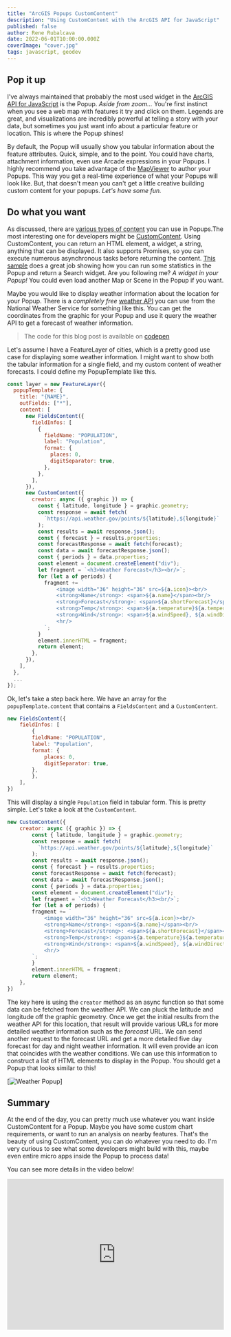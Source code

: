 ```yaml
---
title: "ArcGIS Popups CustomContent"
description: "Using CustomContent with the ArcGIS API for JavaScript"
published: false
author: Rene Rubalcava
date: 2022-06-01T10:00:00.000Z
coverImage: "cover.jpg"
tags: javascript, geodev
---
```


## Pop it up

I've always maintained that probably the most used widget in the [ArcGIS API for JavaScript](https://developers.arcgis.com/javascript/latest/) is the Popup. _Aside from zoom..._ You're first instinct when you see a web map with features it try and click on them. Legends are great, and visualizations are incredibly powerful at telling a story with your data, but sometimes you just want info about a particular feature or location. This is where the Popup shines!

By default, the Popup will usually show you tabular information about the feature attributes. Quick, simple, and to the point. You could have charts, attachment information, even use Arcade expressions in your Popups. I highly recommend you take advantage of the [MapViewer](https://doc.arcgis.com/en/arcgis-online/create-maps/configure-pop-ups-mv.htm) to author your Popups. This way you get a real-time experience of what your Popups will look like. But, that doesn't mean you can't get a little creative building custom content for your popups. _Let's have some fun._

## Do what you want

As discussed, there are [various types of content](https://developers.arcgis.com/javascript/latest/api-reference/esri-popup-content-Content.html) you can use in Popups.The most interesting one for developers might be [CustomContent](https://developers.arcgis.com/javascript/latest/api-reference/esri-popup-content-CustomContent.html). Using CustomContent, you can return an HTML element, a widget, a string, anything that can be displayed. It also supports Promises, so you can execute numerous asynchronous tasks before returning the content. [This sample](https://developers.arcgis.com/javascript/latest/sample-code/popup-customcontent/) does a great job showing how you can run some statistics in the Popup and return a Search widget. Are you following me? _A widget in your Popup!_ You could even load another Map or Scene in the Popup if you want.

Maybe you would like to display weather information about the location for your Popup. There is a _completely free_ [weather API](https://www.weather.gov/documentation/services-web-api) you can use from the National Weather Service for something like this. You can get the coordinates from the graphic for your Popup and use it query the weather API to get a forecast of weather information.

> The code for this blog post is available on [codepen](https://codepen.io/odoe/pen/zYREygo?editors=1010)

Let's assume I have a FeatureLayer of cities, which is a pretty good use case for displaying some weather information. I might want to show both the tabular information for a single field, and my custom content of weather forecasts. I could define my PopupTemplate like this.

```js
const layer = new FeatureLayer({
  popupTemplate: {
    title: "{NAME}",
    outFields: ["*"],
    content: [
      new FieldsContent({
        fieldInfos: [
          {
            fieldName: "POPULATION",
            label: "Population",
            format: {
              places: 0,
              digitSeparator: true,
            },
          },
        ],
      }),
      new CustomContent({
        creator: async ({ graphic }) => {
          const { latitude, longitude } = graphic.geometry;
          const response = await fetch(
            `https://api.weather.gov/points/${latitude},${longitude}`
          );
          const results = await response.json();
          const { forecast } = results.properties;
          const forecastResponse = await fetch(forecast);
          const data = await forecastResponse.json();
          const { periods } = data.properties;
          const element = document.createElement("div");
          let fragment = `<h3>Weather Forecast</h3><br/>`;
          for (let a of periods) {
            fragment += `
                <image width="36" height="36" src=${a.icon}><br/>
                <strong>Name</strong>: <span>${a.name}</span><br/>
                <strong>Forecast</strong>: <span>${a.shortForecast}</span><br/>
                <strong>Temp</strong>: <span>${a.temperature}${a.temperatureUnit}</span><br/>
                <strong>Wind</strong>: <span>${a.windSpeed}, ${a.windDirection}</span><br/>
                <hr/>
            `;
          }
          element.innerHTML = fragment;
          return element;
        },
      }),
    ],
  },
  ...
});
```

Ok, let's take a step back here. We have an array for the `popupTemplate.content` that contains a `FieldsContent` and a `CustomContent`.

```js
new FieldsContent({
    fieldInfos: [
        {
        fieldName: "POPULATION",
        label: "Population",
        format: {
            places: 0,
            digitSeparator: true,
        },
        },
    ],
})
```

This will display a single `Population` field in tabular form. This is pretty simple. Let's take a look at the `CustomContent`.

```js
new CustomContent({
    creator: async ({ graphic }) => {
        const { latitude, longitude } = graphic.geometry;
        const response = await fetch(
          `https://api.weather.gov/points/${latitude},${longitude}`
        );
        const results = await response.json();
        const { forecast } = results.properties;
        const forecastResponse = await fetch(forecast);
        const data = await forecastResponse.json();
        const { periods } = data.properties;
        const element = document.createElement("div");
        let fragment = `<h3>Weather Forecast</h3><br/>`;
        for (let a of periods) {
        fragment += `
            <image width="36" height="36" src=${a.icon}><br/>
            <strong>Name</strong>: <span>${a.name}</span><br/>
            <strong>Forecast</strong>: <span>${a.shortForecast}</span><br/>
            <strong>Temp</strong>: <span>${a.temperature}${a.temperatureUnit}</span><br/>
            <strong>Wind</strong>: <span>${a.windSpeed}, ${a.windDirection}</span><br/>
            <hr/>
        `;
        }
        element.innerHTML = fragment;
        return element;
    },
})
```

The key here is using the `creator` method as an async function so that some data can be fetched from the weather API. We can pluck the latitude and longitude off the graphic geometry. Once we get the initial results from the weather API for this location, that result will provide various URLs for more detailed weather information such as the _forecast_ URL. We can send another request to the forecast URL and get a more detailed five day forecast for day and night weather information. It will even provide an icon that coincides with the weather conditions. We can use this information to construct a list of HTML elements to display in the Popup. You should get a Popup that looks similar to this!

[![Weather Popup](images/weather-popup.png)]

## Summary

At the end of the day, you can pretty much use whatever you want inside CustomContent for a Popup. Maybe you have some custom chart requirements, or want to run an analysis on nearby features. That's the beauty of using CustomContent, you can do whatever you need to do. I'm very curious to see what some developers might build with this, maybe even entire micro apps inside the Popup to process data!

You can see more details in the video below!

<iframe width="100%" height="350" src="https://www.youtube.com/embed/I2XMRxoWcZA" title="YouTube video player" frameborder="0" allow="accelerometer; autoplay; clipboard-write; encrypted-media; gyroscope; picture-in-picture" allowfullscreen></iframe>

